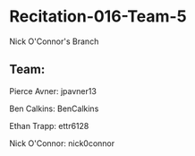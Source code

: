 # Recitation-016-Team-5

Nick O'Connor's Branch

## Team:

Pierce Avner:  jpavner13

Ben Calkins:   BenCalkins

Ethan Trapp:   ettr6128

Nick O'Connor: nick0connor
